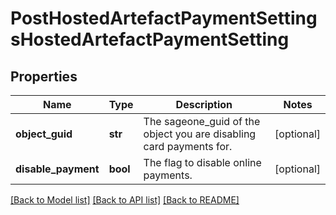 # PostHostedArtefactPaymentSettingsHostedArtefactPaymentSetting

## Properties
Name | Type | Description | Notes
------------ | ------------- | ------------- | -------------
**object_guid** | **str** | The sageone_guid of the object you are disabling card payments for. | [optional] 
**disable_payment** | **bool** | The flag to disable online payments. | [optional] 

[[Back to Model list]](../README.md#documentation-for-models) [[Back to API list]](../README.md#documentation-for-api-endpoints) [[Back to README]](../README.md)


